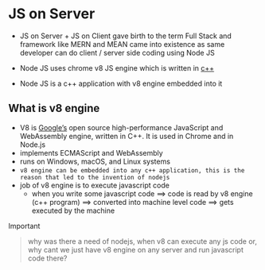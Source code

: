 # JS on Server
- JS on Server + JS on Client gave birth to the term Full Stack and framework like MERN and MEAN came into existence as same developer can do client / server side coding using Node JS 

- Node JS uses chrome v8 JS engine which is written in [c++](https://github.com/v8/v8)

- Node JS is a c++ application with v8 engine embedded into it

## What is v8 engine
- V8 is [Google’s](https://v8.dev/) open source high-performance JavaScript and WebAssembly engine, written in C++. It is used in Chrome and in Node.js
- implements ECMAScript and WebAssembly
- runs on Windows, macOS, and Linux systems
- `v8 engine can be embedded into any c++ application, this is the reason that led to the invention of nodejs`
- job of v8 engine is to execute javascript code
    - when you write some javascript code ==> code is read by v8 engine (c++ program) ==> converted into machine level code ==> gets executed by the machine


> [!IMPORTANT]

> why was there a need of nodejs, when v8 can execute any js code or, why cant we just have v8 engine on any server and run javascript code there?







